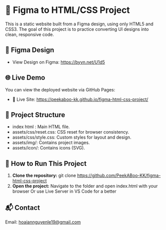 # 🎨 Figma to HTML/CSS Project

This is a static website built from a Figma design, using only HTML5 and CSS3. The goal of this project is to practice converting UI designs into clean, responsive code.

## 🔗 Figma Design

- View Design on Figma: https://byvn.net/U1d5

## 🌐 Live Demo

You can view the deployed website via GitHub Pages:

- 🔴 Live Site: https://peekaboo-kk.github.io/figma-html-css-project/

## 📁 Project Structure

- index html : Main HTML file.
- assets/css/reset.css: CSS reset for browser consistency.
- assets/css/style.css: Custom styles for layout and design.
- assets/img/: Contains project images.
- assets/icon/: Contains icons (SVG).

## 🚀 How to Run This Project

1. **Clone the repository:**
git clone https://github.com/PeekABoo-KK/figma-html-css-project
2. **Open the project:**
Navigate to the folder and open index.html with your browser
Or use Live Server in VS Code for a better

## 📬 Contact

Email: hoaiannguyenle19@gmail.com

